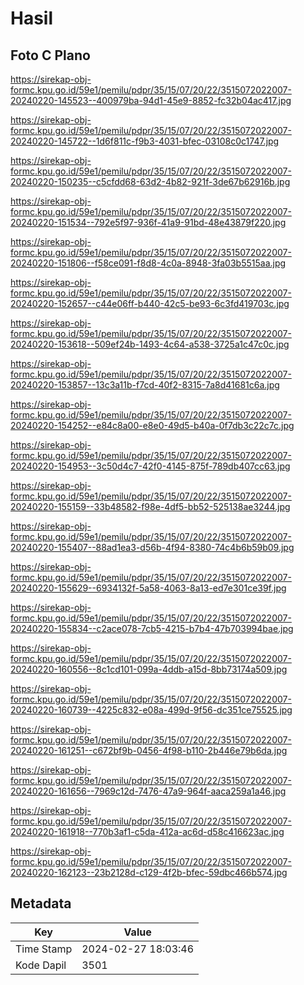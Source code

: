 # Hasil

## Foto C Plano

https://sirekap-obj-formc.kpu.go.id/59e1/pemilu/pdpr/35/15/07/20/22/3515072022007-20240220-145523--400979ba-94d1-45e9-8852-fc32b04ac417.jpg

https://sirekap-obj-formc.kpu.go.id/59e1/pemilu/pdpr/35/15/07/20/22/3515072022007-20240220-145722--1d6f811c-f9b3-4031-bfec-03108c0c1747.jpg

https://sirekap-obj-formc.kpu.go.id/59e1/pemilu/pdpr/35/15/07/20/22/3515072022007-20240220-150235--c5cfdd68-63d2-4b82-921f-3de67b62916b.jpg

https://sirekap-obj-formc.kpu.go.id/59e1/pemilu/pdpr/35/15/07/20/22/3515072022007-20240220-151534--792e5f97-936f-41a9-91bd-48e43879f220.jpg

https://sirekap-obj-formc.kpu.go.id/59e1/pemilu/pdpr/35/15/07/20/22/3515072022007-20240220-151806--f58ce091-f8d8-4c0a-8948-3fa03b5515aa.jpg

https://sirekap-obj-formc.kpu.go.id/59e1/pemilu/pdpr/35/15/07/20/22/3515072022007-20240220-152657--c44e06ff-b440-42c5-be93-6c3fd419703c.jpg

https://sirekap-obj-formc.kpu.go.id/59e1/pemilu/pdpr/35/15/07/20/22/3515072022007-20240220-153618--509ef24b-1493-4c64-a538-3725a1c47c0c.jpg

https://sirekap-obj-formc.kpu.go.id/59e1/pemilu/pdpr/35/15/07/20/22/3515072022007-20240220-153857--13c3a11b-f7cd-40f2-8315-7a8d41681c6a.jpg

https://sirekap-obj-formc.kpu.go.id/59e1/pemilu/pdpr/35/15/07/20/22/3515072022007-20240220-154252--e84c8a00-e8e0-49d5-b40a-0f7db3c22c7c.jpg

https://sirekap-obj-formc.kpu.go.id/59e1/pemilu/pdpr/35/15/07/20/22/3515072022007-20240220-154953--3c50d4c7-42f0-4145-875f-789db407cc63.jpg

https://sirekap-obj-formc.kpu.go.id/59e1/pemilu/pdpr/35/15/07/20/22/3515072022007-20240220-155159--33b48582-f98e-4df5-bb52-525138ae3244.jpg

https://sirekap-obj-formc.kpu.go.id/59e1/pemilu/pdpr/35/15/07/20/22/3515072022007-20240220-155407--88ad1ea3-d56b-4f94-8380-74c4b6b59b09.jpg

https://sirekap-obj-formc.kpu.go.id/59e1/pemilu/pdpr/35/15/07/20/22/3515072022007-20240220-155629--6934132f-5a58-4063-8a13-ed7e301ce39f.jpg

https://sirekap-obj-formc.kpu.go.id/59e1/pemilu/pdpr/35/15/07/20/22/3515072022007-20240220-155834--c2ace078-7cb5-4215-b7b4-47b703994bae.jpg

https://sirekap-obj-formc.kpu.go.id/59e1/pemilu/pdpr/35/15/07/20/22/3515072022007-20240220-160556--8c1cd101-099a-4ddb-a15d-8bb73174a509.jpg

https://sirekap-obj-formc.kpu.go.id/59e1/pemilu/pdpr/35/15/07/20/22/3515072022007-20240220-160739--4225c832-e08a-499d-9f56-dc351ce75525.jpg

https://sirekap-obj-formc.kpu.go.id/59e1/pemilu/pdpr/35/15/07/20/22/3515072022007-20240220-161251--c672bf9b-0456-4f98-b110-2b446e79b6da.jpg

https://sirekap-obj-formc.kpu.go.id/59e1/pemilu/pdpr/35/15/07/20/22/3515072022007-20240220-161656--7969c12d-7476-47a9-964f-aaca259a1a46.jpg

https://sirekap-obj-formc.kpu.go.id/59e1/pemilu/pdpr/35/15/07/20/22/3515072022007-20240220-161918--770b3af1-c5da-412a-ac6d-d58c416623ac.jpg

https://sirekap-obj-formc.kpu.go.id/59e1/pemilu/pdpr/35/15/07/20/22/3515072022007-20240220-162123--23b2128d-c129-4f2b-bfec-59dbc466b574.jpg


## Metadata

| Key        | Value               |
| ---------- | ------------------- |
| Time Stamp | 2024-02-27 18:03:46 |
| Kode Dapil | 3501                |



